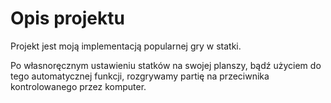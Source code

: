 # Opis projektu
Projekt jest moją implementacją popularnej gry w statki.

Po własnoręcznym ustawieniu statków na swojej planszy, bądź użyciem do tego automatycznej funkcji, rozgrywamy partię na przeciwnika kontrolowanego przez komputer.